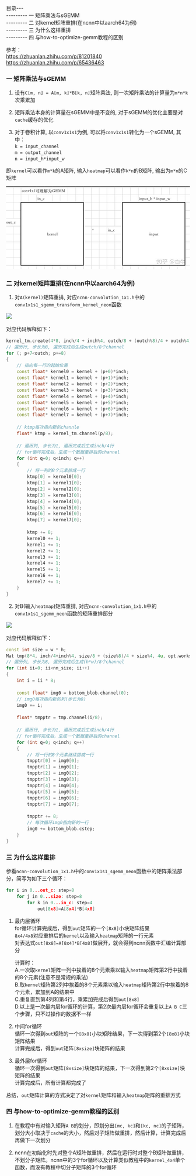 目录---<br>
--------- 一 矩阵乘法与sGEMM<br>
--------- 二 对kernel矩阵重排(在ncnn中以aarch64为例)<br>
--------- 三 为什么这样重排<br>
--------- 四 与how-to-optimize-gemm教程的区别<br>

参考：<br>
https://zhuanlan.zhihu.com/p/81201840<br>
https://zhuanlan.zhihu.com/p/65436463<br>


### 一 矩阵乘法与sGEMM<br>

1. 设有`C[m, n] = A[m, k]*B[k, n]`矩阵乘法, 则一次矩阵乘法的计算量为`m*n*k`次乘累加<br>

2. 矩阵乘法本身的计算量在sGEMM中是不变的, 对于sGEMM的优化主要是对`cache`缓存的优化<br>

3. 对于卷积计算, 以`conv1x1s1`为例, 可以将`conv1x1s1`转化为一个sGEMM, 其中：<br>
    `k = input_channel`<br>
    `m = output_channel`<br>
    `n = input_h*input_w`<br>

即`kernel`可以看作`m*k`的A矩阵, 输入`heatmap`可以看作`k*n`的B矩阵, 输出为`m*n`的C矩阵<br>

<img src="img/35.jpg" />


### 二 对kernel矩阵重排(在ncnn中以aarch64为例)<br>

1. 对`A(kernel)`矩阵重排, 对应`ncnn-convolution_1x1.h`中的`conv1x1s1_sgemm_transform_kernel_neon`函数<br>
<img src="img/36.png" />

对应代码解释如下：<br>
```cpp
kernel_tm.create(4*8, inch/4 + inch%4, outch/8 + (outch%8)/4 + outch%4);
// 遍历行, 步长为8, 遍历完成后生成outch/8个channel
for (; p+7<outch; p+=8)
{
    // 指向每一行的起始位置
    const float* kernel0 = kernel + (p+0)*inch;
    const float* kernel1 = kernel + (p+1)*inch;
    const float* kernel2 = kernel + (p+2)*inch;
    const float* kernel3 = kernel + (p+3)*inch;
    const float* kernel4 = kernel + (p+4)*inch;
    const float* kernel5 = kernel + (p+5)*inch;
    const float* kernel6 = kernel + (p+6)*inch;
    const float* kernel7 = kernel + (p+7)*inch;

    // ktmp每次指向新的channle
    float* ktmp = kernel_tm.channel(p/8);

    // 遍历列, 步长为1, 遍历完成后生成inch/4行
    // for循环完成后，生成一个数据重排后的channel
    for (int q=0; q<inch; q++)
    {
        // 将一列的8个元素排成一行
        ktmp[0] = kernel0[0];
        ktmp[1] = kernel1[0];
        ktmp[2] = kernel2[0];
        ktmp[3] = kernel3[0];
        ktmp[4] = kernel4[0];
        ktmp[5] = kernel5[0];
        ktmp[6] = kernel6[0];
        ktmp[7] = kernel7[0];

        ktmp += 8;
        kernel0 += 1;
        kernel1 += 1;
        kernel2 += 1;
        kernel3 += 1;
        kernel4 += 1;
        kernel5 += 1;
        kernel6 += 1;
        kernel7 += 1;
    }
}
```

2. 对B(输入`heatmap`)矩阵重排, 对应`ncnn-convolution_1x1.h`中的`conv1x1s1_sgemm_neon`函数的矩阵重排部分<br>
<img src="img/37.png" />

对应代码解释如下：<br>
```cpp
const int size = w * h;
Mat tmp(8*4, inch/4+inch%4, size/8 + (size%8)/4 + size%4, 4u, opt.workspace_allocator);
// 遍历列, 步长为8, 遍历完成后生成(h*w)/8个channel
for (int ii=0; ii<nn_size; ii++)
{
    int i = ii * 8;

    const float* img0 = bottom_blob.channel(0);
    // img0每次指向新的列(步长为8)
    img0 += i;

    float* tmpptr = tmp.channel(i/8);

    // 遍历行, 步长为1, 遍历完成后生成inch/4行
    // for循环完成后，生成一个数据重排后的channel
    for (int q=0; q<inch; q++)
    {
        // 将一行的8个元素继续排成一行
        tmpptr[0] = img0[0];
        tmpptr[1] = img0[1];
        tmpptr[2] = img0[2];
        tmpptr[3] = img0[3];
        tmpptr[4] = img0[4];
        tmpptr[5] = img0[5];
        tmpptr[6] = img0[6];
        tmpptr[7] = img0[7];

        tmpptr += 8;
        // 每次循环img0指向新的一行
        img0 += bottom_blob.cstep;
    }
}
```

### 三 为什么这样重排<br>

参看`ncnn-convolution_1x1.h`中的`conv1x1s1_sgemm_neon`函数中的矩阵乘法部分，简写为如下三个循环：<br>
```cpp
for i in 0...out_c: step=8
    for j in 0...size: step=8
        for k in 0...in_c: step=4
            out[8x8]=A[8x4]*B[4x8]
```

1. 最内层循环<br>
    for循环计算完成后，得到`out`矩阵的一个`[8x8]`小块矩阵结果<br>
    `8x4/4x8`对应重排后的`kernel`以及输入`heatmap`矩阵的一行元素<br>
    对表达式`out[8x8]=A[8x4]*B[4x8]`做展开，就会得到ncnn函数中汇编计算部分<br>

    计算时：<br>
    A.一次取`kernel`矩阵一列中挨着的8个元素乘以输入`heatmap`矩阵第2行中挨着的8个元素(注意不是常规的乘法)<br>
    B.取`kernel`矩阵第2列中挨着的8个元素乘以输入`heatmap`矩阵第2行中挨着的8个元素，累加到A的结果中<br>
    C.重复直到第4列和第4行，乘累加完成后得到`out[8x8]`<br>
    D.以上是一次最内层for循环的计算，第2次最内层for循环会重复以上`A B C`三个步骤，只不过操作的数据不一样<br>

2. 中间for循环<br>
    循环一次得到`out`矩阵的一个`[8x8]`小块矩阵结果，下一次得到第2个`[8x8]`小块矩阵结果<br>
    计算完成后，得到`out`矩阵`[8xsize]`块矩阵的结果<br>

3. 最外层for循环<br>
    循环一次得到`out`矩阵`[8xsize]`块矩阵的结果，下一次得到第2个`[8xsize]`块矩阵的结果<br>
    计算完成后，所有计算都完成了<br>

总结，`out`矩阵计算的方式决定了对`kernel`矩阵和输入`heatmap`矩阵的重排方式<br>


### 四 与how-to-optimize-gemm教程的区别<br>

1. 在教程中有对输入矩阵`A B`的划分，即划分出`[mc, kc]`和`[kc, nc]`的子矩阵，划分大小取决于`cache`的大小，然后对子矩阵做重排，然后计算，计算完成后再做下一次划分<br>

2. ncnn在初始化时先对整个A矩阵做重排，然后在运行时对整个B矩阵做重排，不划分子矩阵。ncnn中的3个for循环以及计算类似教程中的`kernel_4x4`单个函数，而没有教程中切分子矩阵的3个for循环<br>